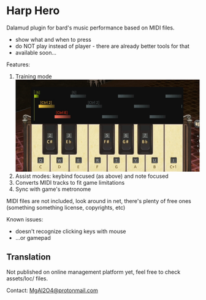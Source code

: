 # Harp Hero

Dalamud plugin for bard's music performance based on MIDI files.
* show what and when to press
* do NOT play instead of player - there are already better tools for that
* available soon...

Features:
1. Training mode  
![](/assets/bindings.gif)  
2. Assist modes: keybind focused (as above) and note focused
3. Converts MIDI tracks to fit game limitations
4. Sync with game's metronome

MIDI files are not included, look around in net, there's plenty of free ones   
(something something license, copyrights, etc)


Known issues:
* doesn't recognize clicking keys with mouse
* ...or gamepad

## Translation

Not published on online management platform yet, feel free to check assets/loc/ files.

Contact: MgAl2O4@protonmail.com
